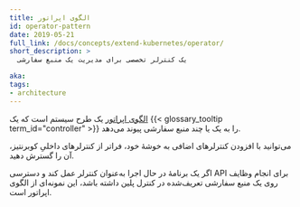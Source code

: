 ```yaml
---
title: الگوی اپراتور
id: operator-pattern
date: 2019-05-21
full_link: /docs/concepts/extend-kubernetes/operator/
short_description: >
  یک کنترلر تخصصی برای مدیریت یک منبع سفارشی

aka:
tags:
- architecture
---
```

 [الگوی اپراتور](/docs/concepts/extend-kubernetes/operator/) یک طرح سیستم
است که یک {{< glossary_tooltip term_id="controller" >}} را به یک یا چند منبع سفارشی پیوند می‌دهد.

<!--more-->

می‌توانید با افزودن کنترلرهای اضافی به خوشهٔ خود، فراتر از کنترلرهای داخلیِ
کوبرنتیز، آن را گسترش دهید.

اگر یک برنامهٔ در حال اجرا به‌عنوان کنترلر عمل کند و دسترسی API برای انجام وظایف
روی یک منبع سفارشی تعریف‌شده در کنترل پلین داشته باشد، این نمونه‌ای از
الگوی اپراتور است.
